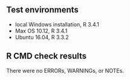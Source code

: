 ## Test environments
* local Windows installation, R 3.4.1
* Max OS 10.12, R 3.4.1
* Ubuntu 16.04, R 3.3.2

## R CMD check results
There were no ERRORs, WARNINGs, or NOTEs.